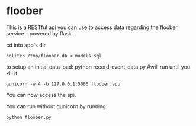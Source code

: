 floober
=======

This is a RESTful api you can use to access data regarding the floober service - powered by flask. 

cd into app's dir

```shell
sqlite3 /tmp/floober.db < models.sql
```

to setup an initial data load:
python record_event_data.py #will run until you kill it

```shell
gunicorn -w 4 -b 127.0.0.1:5060 floober:app
```

You can now access the api. 

You can run without gunicorn by running:
```shell
python floober.py
```


